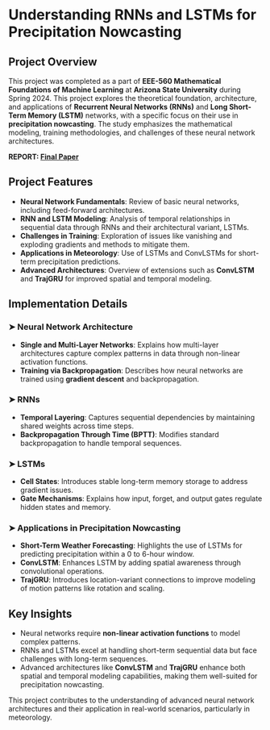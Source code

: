 # Understanding RNNs and LSTMs for Precipitation Nowcasting

## Project Overview  
This project was completed as a part of **EEE-560 Mathematical Foundations of Machine Learning** at **Arizona State University** during Spring 2024. This project explores the theoretical foundation, architecture, and applications of **Recurrent Neural Networks (RNNs)** and **Long Short-Term Memory (LSTM)** networks, with a specific focus on their use in **precipitation nowcasting**. The study emphasizes the mathematical modeling, training methodologies, and challenges of these neural network architectures.

**REPORT: [Final Paper](./SSHAH219-EEE560-Final-Paper.pdf)**

## Project Features  
- **Neural Network Fundamentals**: Review of basic neural networks, including feed-forward architectures.
- **RNN and LSTM Modeling**: Analysis of temporal relationships in sequential data through RNNs and their architectural variant, LSTMs.
- **Challenges in Training**: Exploration of issues like vanishing and exploding gradients and methods to mitigate them.
- **Applications in Meteorology**: Use of LSTMs and ConvLSTMs for short-term precipitation predictions.
- **Advanced Architectures**: Overview of extensions such as **ConvLSTM** and **TrajGRU** for improved spatial and temporal modeling.

## Implementation Details  

### ➤ **Neural Network Architecture**  
- **Single and Multi-Layer Networks**: Explains how multi-layer architectures capture complex patterns in data through non-linear activation functions.
- **Training via Backpropagation**: Describes how neural networks are trained using **gradient descent** and backpropagation.

### ➤ **RNNs**  
- **Temporal Layering**: Captures sequential dependencies by maintaining shared weights across time steps.
- **Backpropagation Through Time (BPTT)**: Modifies standard backpropagation to handle temporal sequences.

### ➤ **LSTMs**  
- **Cell States**: Introduces stable long-term memory storage to address gradient issues.
- **Gate Mechanisms**: Explains how input, forget, and output gates regulate hidden states and memory.

### ➤ **Applications in Precipitation Nowcasting**  
- **Short-Term Weather Forecasting**: Highlights the use of LSTMs for predicting precipitation within a 0 to 6-hour window.
- **ConvLSTM**: Enhances LSTM by adding spatial awareness through convolutional operations.
- **TrajGRU**: Introduces location-variant connections to improve modeling of motion patterns like rotation and scaling.

## Key Insights  
- Neural networks require **non-linear activation functions** to model complex patterns.
- RNNs and LSTMs excel at handling short-term sequential data but face challenges with long-term sequences.
- Advanced architectures like **ConvLSTM** and **TrajGRU** enhance both spatial and temporal modeling capabilities, making them well-suited for precipitation nowcasting.


This project contributes to the understanding of advanced neural network architectures and their application in real-world scenarios, particularly in meteorology.
